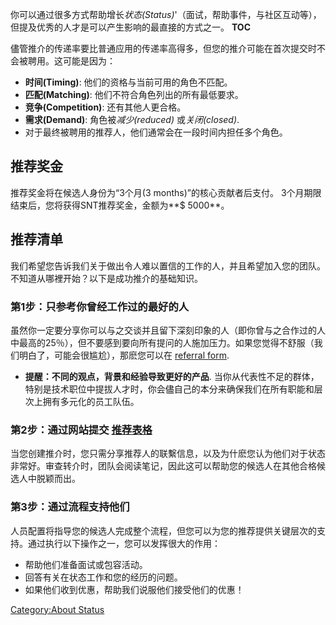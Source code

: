 你可以通过很多方式帮助增长*状态(Status)*'（面试，帮助事件，与社区互动等），但提及优秀的人才是可以产生影响的最直接的方式之一。
__TOC__

儘管推介的传递率要比普通应用的传递率高得多，但您的推介可能在首次提交时不会被聘用。这可能是因为：

  - **时间(Timing)**: 他们的资格与当前可用的角色不匹配。
  - **匹配(Matching)**: 他们不符合角色列出的所有最低要求。
  - **竞争(Competition)**: 还有其他人更合格。
  - **需求(Demand)**: 角色被*减少(reduced)* 或*关闭(closed)*.
  - 对于最终被聘用的推荐人，他们通常会在一段时间内担任多个角色。

## 推荐奖金

推荐奖金将在候选人身份为“3个月(3 months)”的核心贡献者后支付。 3个月期限结束后，您将获得SNT推荐奖金，金额为**$
5000**。

## 推荐清单

我们希望您告诉我们关于做出令人难以置信的工作的人，并且希望加入您的团队。不知道从哪裡开始？以下是成功推介的基础知识。

### 第1步：只参考你曾经工作过的最好的人

虽然你一定要分享你可以与之交谈并且留下深刻印象的人（即你曾与之合作过的人中最高的25％），但不要感到要向所有提问的人施加压力。如果您觉得不舒服（我们明白了，可能会很尴尬），那麽您可以在
[referral
form](https://docs.google.com/forms/d/e/1FAIpQLSeWwg56lEuTGqOS07Qv4RA_ek9uZo6Sbv-odcY5MvdlKCt-YA/viewform).

  - **提醒：不同的观点，背景和经验导致更好的产品**.
    当你从代表性不足的群体，特别是技术职位中提拔人才时，你会儘自己的本分来确保我们在所有职能和层次上拥有多元化的员工队伍。

### 第2步：通过网站提交 [推荐表格](https://goo.gl/forms/NcDtqFX5PIPy1g4X2)

当您创建推介时，您只需分享推荐人的联繫信息，以及为什麽您认为他们对于状态非常好。审查转介时，团队会阅读笔记，因此这可以帮助您的候选人在其他合格候选人中脱颖而出。

### 第3步：通过流程支持他们

人员配置将指导您的候选人完成整个流程，但您可以为您的推荐提供关键层次的支持。通过执行以下操作之一，您可以发挥很大的作用：

  - 帮助他们准备面试或包容活动。
  - 回答有关在状态工作和您的经历的问题。
  - 如果他们收到优惠，帮助我们说服他们接受他们的优惠！

[Category:About Status](Category:About_Status "wikilink")